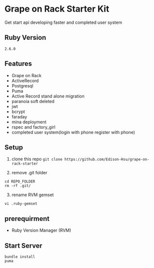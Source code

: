 # Grape on Rack Starter Kit
Get start api developing faster and completed user system

## Ruby Version
```
2.6.0
```

## Features

- Grape on Rack
- ActiveRecord
- Postgresql
- Puma
- Active Record stand alone migration
- paranoia soft deleted
- jwt
- bcrypt
- faraday
- mina deployment
- rspec and factory_girl
- completed user system(login with phone register with phone)

## Setup

1. clone this repo
`git clone https://github.com/Edison-Hsu/grape-on-rack-starter`

2. remove .git folder
```
cd REPO_FOLDER
rm -rf .git/
```

3. rename RVM gemset
```
vi .ruby-gemset
```

## prerequirment

- Ruby Version Manager (RVM)

## Start Server

```
bundle install
puma
```
